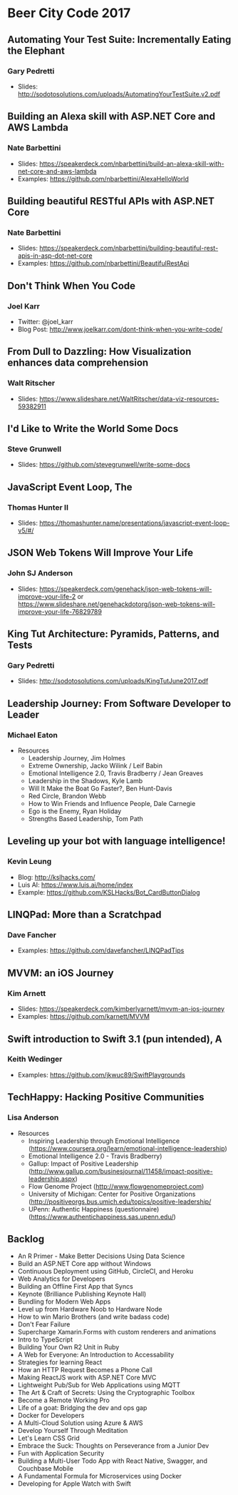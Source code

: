 # Beer City Code 2017

## Automating Your Test Suite: Incrementally Eating the Elephant

### Gary Pedretti

* Slides: http://sodotosolutions.com/uploads/AutomatingYourTestSuite.v2.pdf

## Building an Alexa skill with ASP.NET Core and AWS Lambda

### Nate Barbettini

* Slides: https://speakerdeck.com/nbarbettini/build-an-alexa-skill-with-net-core-and-aws-lambda
* Examples: https://github.com/nbarbettini/AlexaHelloWorld

## Building beautiful RESTful APIs with ASP.NET Core

### Nate Barbettini

* Slides: https://speakerdeck.com/nbarbettini/building-beautiful-rest-apis-in-asp-dot-net-core
* Examples: https://github.com/nbarbettini/BeautifulRestApi

## Don't Think When You Code

### Joel Karr

* Twitter: @joel_karr
* Blog Post: http://www.joelkarr.com/dont-think-when-you-write-code/

## From Dull to Dazzling: How Visualization enhances data comprehension

### Walt Ritscher

* Slides: https://www.slideshare.net/WaltRitscher/data-viz-resources-59382911

## I'd Like to Write the World Some Docs

### Steve Grunwell

* Slides: https://github.com/stevegrunwell/write-some-docs

## JavaScript Event Loop, The

### Thomas Hunter II

* Slides: https://thomashunter.name/presentations/javascript-event-loop-v5/#/

## JSON Web Tokens Will Improve Your Life

### John SJ Anderson

* Slides: https://speakerdeck.com/genehack/json-web-tokens-will-improve-your-life-2 or https://www.slideshare.net/genehackdotorg/json-web-tokens-will-improve-your-life-76829789

## King Tut Architecture: Pyramids, Patterns, and Tests

### Gary Pedretti

* Slides: http://sodotosolutions.com/uploads/KingTutJune2017.pdf

## Leadership Journey: From Software Developer to Leader

### Michael Eaton

* Resources
    * Leadership Journey, Jim Holmes 
    * Extreme Ownership, Jacko Wilink / Leif Babin 
    * Emotional Intelligence 2.0, Travis Bradberry / Jean Greaves 
    * Leadership in the Shadows, Kyle Lamb 
    * Will It Make the Boat Go Faster?, Ben Hunt-Davis 
    * Red Circle, Brandon Webb 
    * How to Win Friends and Influence People, Dale Carnegie 
    * Ego is the Enemy, Ryan Holiday 
    * Strengths Based Leadership, Tom Path 

## Leveling up your bot with language intelligence!

### Kevin Leung

* Blog: http://kslhacks.com/
* Luis AI: https://www.luis.ai/home/index
* Example: https://github.com/KSLHacks/Bot_CardButtonDialog

## LINQPad: More than a Scratchpad

### Dave Fancher

* Examples: https://github.com/davefancher/LINQPadTips

## MVVM: an iOS Journey

### Kim Arnett

* Slides: https://speakerdeck.com/kimberlyarnett/mvvm-an-ios-journey
* Examples: https://github.com/karnett/MVVM

## Swift introduction to Swift 3.1 (pun intended), A

### Keith Wedinger

* Examples: https://github.com/jkwuc89/SwiftPlaygrounds

## TechHappy: Hacking Positive Communities

### Lisa Anderson

* Resources
    * Inspiring Leadership through Emotional Intelligence (https://www.coursera.org/learn/emotional-intelligence-leadership) 
    * Emotional Intelligence 2.0 - Travis Bradberry) 
    * Gallup: Impact of Positive Leadership (http://www.gallup.com/businesjournal/11458/impact-positive-leadership.aspx) 
    * Flow Genome Project (http://www.flowgenomeproject.com) 
    * University of Michigan: Center for Positive Organizations (http://positiveorgs.bus.umich.edu/topics/positive-leadership/ 
    * UPenn: Authentic Happiness (questionnaire) (https://www.authentichappiness.sas.upenn.edu/)

## Backlog

* An R Primer - Make Better Decisions Using Data Science 
* Build an ASP.NET Core app without Windows
* Continuous Deployment using GitHub, CircleCI, and Heroku
* Web Analytics for Developers
* Building an Offline First App that Syncs
* Keynote (Brilliance Publishing Keynote Hall)
* Bundling for Modern Web Apps
* Level up from Hardware Noob to Hardware Node
* How to win Mario Brothers (and write badass code)
* Don't Fear Failure
* Supercharge Xamarin.Forms with custom renderers and animations
* Intro to TypeScript
* Building Your Own R2 Unit in Ruby
* A Web for Everyone: An Introduction to Accessability
* Strategies for learning React
* How an HTTP Request Becomes a Phone Call
* Making ReactJS work with ASP.NET Core MVC
* Lightweight Pub/Sub for Web Applications using MQTT
* The Art & Craft of Secrets: Using the Cryptographic Toolbox
* Become a Remote Working Pro
* Life of a goat: Bridging the dev and ops gap
* Docker for Developers
* A Multi-Cloud Solution using Azure & AWS
* Develop Yourself Through Meditation
* Let's Learn CSS Grid
* Embrace the Suck: Thoughts on Perseverance from a Junior Dev
* Fun with Application Security
* Building a Multi-User Todo App with React Native, Swagger, and Couchbase Mobile
* A Fundamental Formula for Microservices using Docker
* Developing for Apple Watch with Swift
